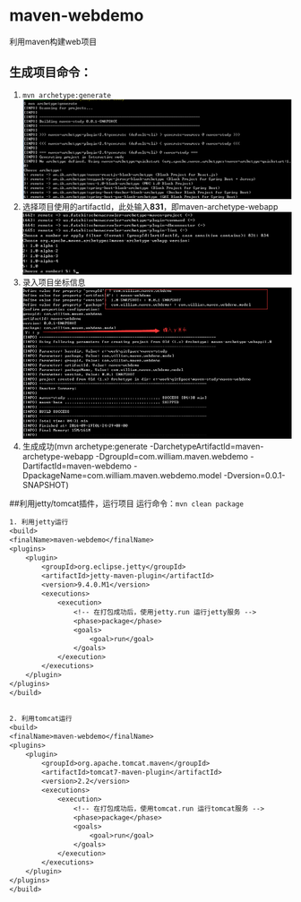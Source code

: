 maven-webdemo
===============
利用maven构建web项目


## 生成项目命令：
1. `mvn archetype:generate`
	![](doc/img/mvn_archetype_generate.png)
2. 选择项目使用的artifactId，此处输入**831**，即maven-archetype-webapp  
	![](doc/img/artifactId.png)
3. 录入项目坐标信息 
	![](doc/img/info.png)
4. 生成成功(mvn archetype:generate -DarchetypeArtifactId=maven-archetype-webapp -DgroupId=com.william.maven.webdemo -DartifactId=maven-webdemo -DpackageName=com.william.maven.webdemo.model -Dversion=0.0.1-SNAPSHOT)




##利用jetty/tomcat插件，运行项目
 运行命令：`mvn clean package`

	1. 利用jetty运行
	<build>
	<finalName>maven-webdemo</finalName>
	<plugins>
		<plugin>
			<groupId>org.eclipse.jetty</groupId>
			<artifactId>jetty-maven-plugin</artifactId>
			<version>9.4.0.M1</version>
			<executions>
				<execution>
					<!-- 在打包成功后，使用jetty.run 运行jetty服务 -->
					<phase>package</phase>
					<goals>
						<goal>run</goal>
					</goals>
				</execution>
			</executions>
		</plugin>
	</plugins>
	</build>
##
	2. 利用tomcat运行
	<build>
	<finalName>maven-webdemo</finalName>
	<plugins>
		<plugin>
			<groupId>org.apache.tomcat.maven</groupId>
			<artifactId>tomcat7-maven-plugin</artifactId>
			<version>2.2</version>
			<executions>
				<execution>
					<!-- 在打包成功后，使用tomcat.run 运行tomcat服务 -->
					<phase>package</phase>
					<goals>
						<goal>run</goal>
					</goals>
				</execution>
			</executions>
		</plugin>
	</plugins>
	</build>


